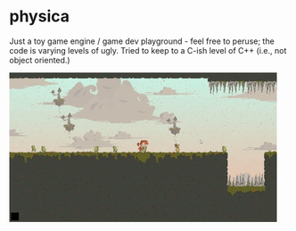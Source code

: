 # physica

Just a toy game engine / game dev playground - feel free to peruse; the code is varying levels of ugly. Tried to keep to a C-ish level of C++ (i.e., not object oriented.)

![gameplay video](https://raw.githubusercontent.com/SquareWave/physica/master/demo/giphy.gif)
